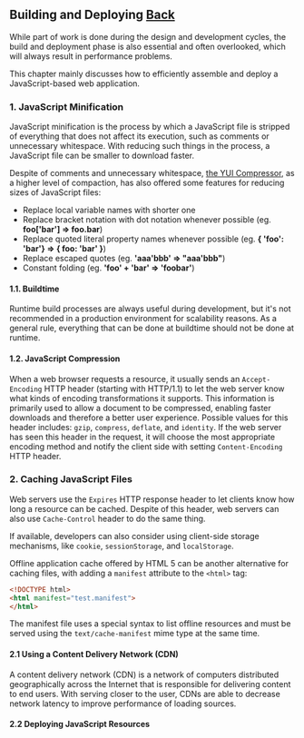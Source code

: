 ## Building and Deploying [Back](./../high_performance.md)

While part of work is done during the design and development cycles, the build and deployment phase is also essential and often overlooked, which will always result in performance problems.

This chapter mainly discusses how to efficiently assemble and deploy a JavaScript-based web application.

### 1. JavaScript Minification

JavaScript minification is the process by which a JavaScript file is stripped of everything that does not affect its execution, such as comments or unnecessary whitespace. With reducing such things in the process, a JavaScript file can be smaller to download faster.

Despite of comments and unnecessary whitespace, [the YUI Compressor](http://developer.yahoo.com/yui/compressor/), as a higher level of compaction, has also offered some features for reducing sizes of JavaScript files:

- Replace local variable names with shorter one
- Replace bracket notation with dot notation whenever possible (eg. **foo['bar'] => foo.bar**)
- Replace quoted literal property names whenever possible (eg. **{ 'foo': 'bar'} => { foo: 'bar' }**)
- Replace escaped quotes (eg. **'aaa\'bbb' => "aaa'bbb"**)
- Constant folding (eg. **'foo' + 'bar' => 'foobar'**)

#### 1.1. Buildtime

Runtime build processes are always useful during development, but it's not recommended in a production environment for scalability reasons. As a general rule, everything that can be done at buildtime should not be done at runtime.

#### 1.2. JavaScript Compression

When a web browser requests a resource, it usually sends an `Accept-Encoding` HTTP header (starting with HTTP/1.1) to let the web server know what kinds of encoding transformations it supports. This information is primarily used to allow a document to be compressed, enabling faster downloads and therefore a better user experience. Possible values for this header includes: `gzip`, `compress`, `deflate`, and `identity`. If the web server has seen this header in the request, it will choose the most appropriate encoding method and notify the client side with setting `Content-Encoding` HTTP header.

### 2. Caching JavaScript Files

Web servers use the `Expires` HTTP response header to let clients know how long a resource can be cached. Despite of this header, web servers can also use `Cache-Control` header to do the same thing.

If available, developers can also consider using client-side storage mechanisms, like `cookie`, `sessionStorage`, and `localStorage`.

Offline application cache offered by HTML 5 can be another alternative for caching files, with adding a `manifest` attribute to the `<html>` tag:

```html
<!DOCTYPE html>
<html manifest="test.manifest">
</html>
```

The manifest file uses a special syntax to list offline resources and must be served using the `text/cache-manifest` mime type at the same time.

#### 2.1 Using a Content Delivery Network (CDN)

A content delivery network (CDN) is a network of computers distributed geographically across the Internet that is responsible for delivering content to end users. With serving closer to the user, CDNs are able to decrease network latency to improve performance of loading sources.

#### 2.2 Deploying JavaScript Resources
